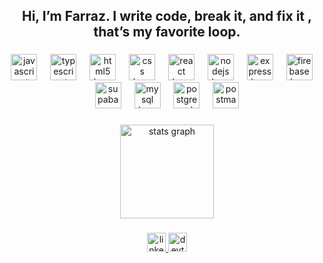 <h2 align="center">Hi, I’m Farraz. I write code, break it, and fix it , that’s my favorite loop.</h2>

###

<div align="center">
  <img src="https://skillicons.dev/icons?i=js" height="42" alt="javascript logo"  />
  <img width="13" />
  <img src="https://skillicons.dev/icons?i=ts" height="42" alt="typescript logo"  />
  <img width="13" />
  <img src="https://skillicons.dev/icons?i=html" height="42" alt="html5 logo"  />
  <img width="13" />
  <img src="https://skillicons.dev/icons?i=css" height="42" alt="css logo"  />
  <img width="13" />
  <img src="https://skillicons.dev/icons?i=react" height="42" alt="react logo"  />
  <img width="13" />
  <img src="https://skillicons.dev/icons?i=nodejs" height="42" alt="nodejs logo"  />
  <img width="13" />
  <img src="https://skillicons.dev/icons?i=express" height="42" alt="express logo"  />
  <img width="13" />
  <img src="https://skillicons.dev/icons?i=firebase" height="42" alt="firebase logo"  />
  <img width="13" />
  <img src="https://skillicons.dev/icons?i=supabase" height="42" alt="supabase logo"  />
  <img width="13" />
  <img src="https://skillicons.dev/icons?i=mysql" height="42" alt="mysql logo"  />
  <img width="13" />
  <img src="https://skillicons.dev/icons?i=postgres" height="42" alt="postgresql logo"  />
  <img width="13" />
  <img src="https://skillicons.dev/icons?i=postman" height="42" alt="postman logo"  />
</div>

###

<div align="center">
  <img src="https://github-readme-stats.vercel.app/api?username=rasfaxo&hide_title=false&hide_rank=false&show_icons=true&include_all_commits=true&count_private=true&disable_animations=false&theme=dracula&locale=en&hide_border=false&order=1" height="150" alt="stats graph"  />
</div>

###

<div align="center">
  <a href="www.linkedin.com/in/naufal-farraz-al-ghiffari-161066307" target="_blank">
    <img src="https://img.shields.io/static/v1?message=LinkedIn&logo=linkedin&label=&color=0077B5&logoColor=white&labelColor=&style=flat" height="30" alt="linkedin logo"  />
  </a>
  <a href="https://dev.to/onlyme" target="_blank">
    <img src="https://img.shields.io/static/v1?message=dev.to&logo=dev.to&label=&color=0A0A0A&logoColor=white&labelColor=&style=flat" height="30" alt="devto logo"  />
  </a>
</div>

###
